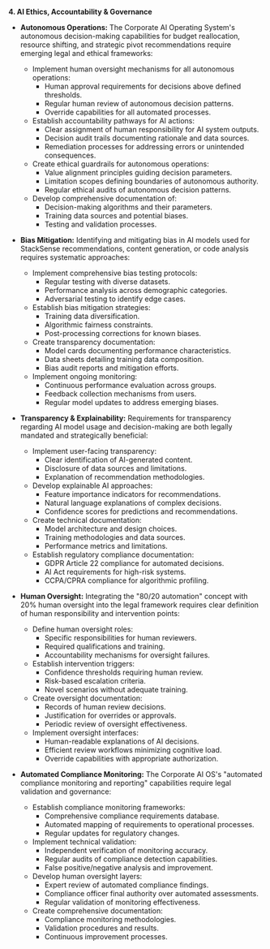 
**4. AI Ethics, Accountability & Governance**

*   **Autonomous Operations:** The Corporate AI Operating System's autonomous decision-making capabilities for budget reallocation, resource shifting, and strategic pivot recommendations require emerging legal and ethical frameworks:
    *   Implement human oversight mechanisms for all autonomous operations:
        *   Human approval requirements for decisions above defined thresholds.
        *   Regular human review of autonomous decision patterns.
        *   Override capabilities for all automated processes.
    *   Establish accountability pathways for AI actions:
        *   Clear assignment of human responsibility for AI system outputs.
        *   Decision audit trails documenting rationale and data sources.
        *   Remediation processes for addressing errors or unintended consequences.
    *   Create ethical guardrails for autonomous operations:
        *   Value alignment principles guiding decision parameters.
        *   Limitation scopes defining boundaries of autonomous authority.
        *   Regular ethical audits of autonomous decision patterns.
    *   Develop comprehensive documentation of:
        *   Decision-making algorithms and their parameters.
        *   Training data sources and potential biases.
        *   Testing and validation processes.

*   **Bias Mitigation:** Identifying and mitigating bias in AI models used for StackSense recommendations, content generation, or code analysis requires systematic approaches:
    *   Implement comprehensive bias testing protocols:
        *   Regular testing with diverse datasets.
        *   Performance analysis across demographic categories.
        *   Adversarial testing to identify edge cases.
    *   Establish bias mitigation strategies:
        *   Training data diversification.
        *   Algorithmic fairness constraints.
        *   Post-processing corrections for known biases.
    *   Create transparency documentation:
        *   Model cards documenting performance characteristics.
        *   Data sheets detailing training data composition.
        *   Bias audit reports and mitigation efforts.
    *   Implement ongoing monitoring:
        *   Continuous performance evaluation across groups.
        *   Feedback collection mechanisms from users.
        *   Regular model updates to address emerging biases.

*   **Transparency & Explainability:** Requirements for transparency regarding AI model usage and decision-making are both legally mandated and strategically beneficial:
    *   Implement user-facing transparency:
        *   Clear identification of AI-generated content.
        *   Disclosure of data sources and limitations.
        *   Explanation of recommendation methodologies.
    *   Develop explainable AI approaches:
        *   Feature importance indicators for recommendations.
        *   Natural language explanations of complex decisions.
        *   Confidence scores for predictions and recommendations.
    *   Create technical documentation:
        *   Model architecture and design choices.
        *   Training methodologies and data sources.
        *   Performance metrics and limitations.
    *   Establish regulatory compliance documentation:
        *   GDPR Article 22 compliance for automated decisions.
        *   AI Act requirements for high-risk systems.
        *   CCPA/CPRA compliance for algorithmic profiling.

*   **Human Oversight:** Integrating the "80/20 automation" concept with 20% human oversight into the legal framework requires clear definition of human responsibility and intervention points:
    *   Define human oversight roles:
        *   Specific responsibilities for human reviewers.
        *   Required qualifications and training.
        *   Accountability mechanisms for oversight failures.
    *   Establish intervention triggers:
        *   Confidence thresholds requiring human review.
        *   Risk-based escalation criteria.
        *   Novel scenarios without adequate training.
    *   Create oversight documentation:
        *   Records of human review decisions.
        *   Justification for overrides or approvals.
        *   Periodic review of oversight effectiveness.
    *   Implement oversight interfaces:
        *   Human-readable explanations of AI decisions.
        *   Efficient review workflows minimizing cognitive load.
        *   Override capabilities with appropriate authorization.

*   **Automated Compliance Monitoring:** The Corporate AI OS's "automated compliance monitoring and reporting" capabilities require legal validation and governance:
    *   Establish compliance monitoring frameworks:
        *   Comprehensive compliance requirements database.
        *   Automated mapping of requirements to operational processes.
        *   Regular updates for regulatory changes.
    *   Implement technical validation:
        *   Independent verification of monitoring accuracy.
        *   Regular audits of compliance detection capabilities.
        *   False positive/negative analysis and improvement.
    *   Develop human oversight layers:
        *   Expert review of automated compliance findings.
        *   Compliance officer final authority over automated assessments.
        *   Regular validation of monitoring effectiveness.
    *   Create comprehensive documentation:
        *   Compliance monitoring methodologies.
        *   Validation procedures and results.
        *   Continuous improvement processes.
